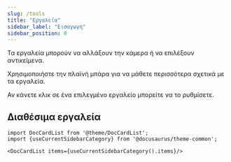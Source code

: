 ```yaml
---
slug: /tools
title: "Εργαλεία"
sidebar_label: "Εισαγωγή"
sidebar_position: 0
---
```



Τα εργαλεία μπορούν να αλλάξουν την κάμερα ή να επιλέξουν αντικείμενα.

Χρησιμοποιήστε την πλαϊνή μπάρα για να μάθετε περισσότερα σχετικά με τα εργαλεία.

Αν κάνετε κλικ σε ένα επιλεγμένο εργαλείο μπορείτε να το ρυθμίσετε.

## Διαθέσιμα εργαλεία

```mdx-code-block
import DocCardList from '@theme/DocCardList';
import {useCurrentSidebarCategory} from '@docusaurus/theme-common';

<DocCardList items={useCurrentSidebarCategory().items}/>
```
